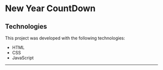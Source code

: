 # New Year CountDown

## Technologies

This project was developed with the following technologies:

- HTML
- CSS
- JavaScript
***
